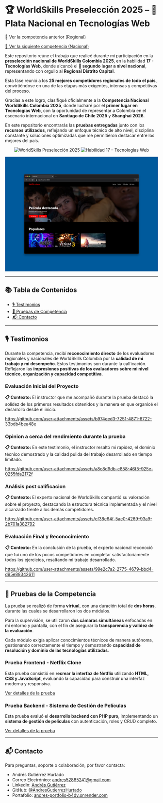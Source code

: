 # 🏆 WorldSkills Preselección 2025 – 🥈 Plata Nacional en Tecnologías Web

[🥇 Ver la competencia anterior (Regional)](https://github.com/AndresGutierrezHurtado/worldskills-regional-2025)

[🥇 Ver la siguiente competencia (Nacional)](https://github.com/AndresGutierrezHurtado/worldskills-Nacional-2025)

Este repositorio reúne el trabajo que realicé durante mi participación en la **preselección nacional de WorldSkills Colombia 2025**, en la habilidad **17 - Tecnologías Web**, donde alcancé el **🥈 segundo lugar a nivel nacional**, representando con orgullo al **Regional Distrito Capital**.

Esta fase reunió a los **25 mejores competidores regionales de todo el país**, convirtiéndose en una de las etapas más exigentes, intensas y competitivas del proceso.

Gracias a este logro, clasifiqué oficialmente a la **Competencia Nacional WorldSkills Colombia 2025**, donde lucharé por el **primer lugar en Tecnologías Web**, con la oportunidad de representar a Colombia en el escenario internacional en **Santiago de Chile 2025** y **Shanghai 2026**.

En este repositorio encontrarás las **pruebas entregadas** junto con los **recursos utilizados**, reflejando un enfoque técnico de alto nivel, disciplina constante y soluciones optimizadas que me permitieron destacar entre los mejores del país.

<div align="center">

![WorldSkills Preselección 2025](https://img.shields.io/badge/WorldSkills-Preselección_2025-005EB8?style=for-the-badge)
![Habilidad 17 – Tecnologías Web](https://img.shields.io/badge/Habilidad-17_Tecnologías_Web-orange?style=for-the-badge)

</div>

![Prueba Frontend](./prueba-frontend/docs/images/index.png)

---

## 📚 Tabla de Contenidos

-   [🎙️ Testimonios](#️-testimonios)
-   [🎯 Pruebas de Competencia](#-pruebas-de-la-competencia)
-   [📬 Contacto](#-contacto)

---

## 🎙️ Testimonios

Durante la competencia, recibí **reconocimiento directo** de los evaluadores regionales y nacionales de WorldSkills Colombia por la **calidad de mi trabajo y mi desempeño**. Estos testimonios son durante la calficación. Reflejaron las **impresiones positivas de los evaluadores sobre mi nivel técnico, organización y capacidad competitiva**.

### Evaluación Inicial del Proyecto

**📋 Contexto:** El instructor que me acompañó durante la prueba destacó la solidez de los primeros resultados obtenidos y la manera en que organicé el desarrollo desde el inicio.

https://github.com/user-attachments/assets/b974eed3-7251-4871-8722-33bdb4bea48e

### Opinion a cerca del rendimiento durante la prueba

**📋 Contexto:** En este testimonio, el instructor resaltó mi rapidez, el dominio técnico demostrado y la calidad pulida del trabajo desarrollado en tiempo limitado.

https://github.com/user-attachments/assets/a8c8d9db-c858-46f5-925e-0255fda2172f

### Análisis post calificacion

**📋 Contexto:** El experto nacional de WorldSkills compartió su valoración sobre el proyecto, destacando la estructura técnica implementada y el nivel alcanzado frente a los demás competidores.

https://github.com/user-attachments/assets/cf38e64f-5ae0-4269-93a9-2b701a382792

### Evaluación Final y Reconocimiento

**📋 Contexto:** En la conclusión de la prueba, el experto nacional reconoció que fui uno de los pocos competidores en completar satisfactoriamente todos los ejercicios, resaltando mi trabajo desarrollado.

https://github.com/user-attachments/assets/99e2c7a2-2775-4679-bbd4-d95e88342611

---

## 🎯 Pruebas de la Competencia

La prueba se realizó de forma **virtual**, con una duración total de **dos horas**, durante las cuales se desarrollaron los dos módulos.  

Para la supervisión, se utilizaron **dos cámaras simultáneas** enfocadas en mi entorno y pantalla, con el fin de asegurar la **transparencia y validez de la evaluación**.  

Cada módulo exigía aplicar conocimientos técnicos de manera autónoma, gestionando correctamente el tiempo y demostrando **capacidad de resolución y dominio de las tecnologías utilizadas**.

### Prueba Frontend - Netflix Clone

Esta prueba consistió en **recrear la interfaz de Netflix** utilizando **HTML, CSS y JavaScript**, evaluando la capacidad para construir una interfaz moderna y responsiva.

[Ver detalles de la prueba](./prueba-frontend/README.md)

### Prueba Backend - Sistema de Gestión de Películas

Esta prueba evaluó el **desarrollo backend con PHP puro**, implementando un **sistema de gestión de películas** con autenticación, roles y CRUD completo.

[Ver detalles de la prueba](./prueba-backend/README.md)

---

## 📬 Contacto

Para preguntas, soporte o colaboración, por favor contacta:

-   Andrés Gutiérrez Hurtado
-   Correo Electrónico: [andres52885241@gmail.com](mailto:andres52885241@gmail.com)
-   LinkedIn: [Andrés Gutiérrez](https://www.linkedin.com/in/andr%C3%A9s-guti%C3%A9rrez-hurtado-25946728b/)
-   GitHub: [@AndresGutierrezHurtado](https://github.com/AndresGutierrezHurtado)
-   Portafolio: [andres-portfolio-b4dv.onrender.com](https://andres-portfolio-b4dv.onrender.com)
